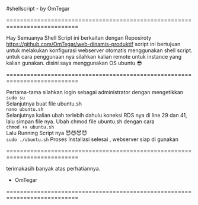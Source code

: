 #shellscript - by OmTegar

===========================================================================

Hay Semuanya Shell Script ini berkaitan dengan Reposiroty https://github.com/OmTegar/web-dinamis-produktif 
script ini bertujuan untuk melakukan konfigurasi webserver otomatis menggunakan shell script. 
untuk cara penggunaan nya silahkan kalian remote untuk instance yang kalian gunakan. 
disini saya menggunakan OS ubuntu 😎

===========================================================================

Pertama-tama silahkan login sebagai administrator dengan mengetikkan <br>
<code>sudo su</code><br>
Selanjutnya buat file ubuntu.sh <br>
<code>nano ubuntu.sh</code><br>
Selanjutnya kalian ubah terlebih dahulu koneksi RDS nya di line 29 dan 41, lalu simpan file nya.
Ubah chmod file ubuntu.sh dengan cara<br>
<code>chmod +x ubuntu.sh</code><br>
Lalu Running Script nya 😈😈😈😈<br>
<code>sudo ./ubuntu.sh</code>
Proses Installasi selesai , webserver siap di gunakan

===========================================================================

terimakasih banyak atas perhatiannya.
- OmTegar 

===========================================================================